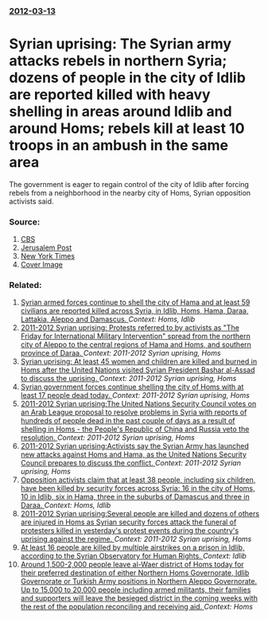 ### [2012-03-13](/news/2012/03/13/index.md)

# Syrian uprising: The Syrian army attacks rebels in northern Syria; dozens of people in the city of Idlib are reported killed with heavy shelling in areas around Idlib and around Homs; rebels kill at least 10 troops in an ambush in the same area 

The government is eager to regain control of the city of Idlib after forcing rebels from a neighborhood in the nearby city of Homs, Syrian opposition activists said.


### Source:

1. [CBS](http://www.cbsnews.com/8301-202_162-57396067/syria-forces-push-assault-on-rebels-in-north/)
2. [Jerusalem Post](http://www.jpost.com/MiddleEast/Article.aspx?id=261688)
3. [New York Times](http://www.nytimes.com/2012/03/14/world/middleeast/syrian-forces-press-assault-on-northern-city.html)
3. [Cover Image](https://static01.nyt.com/images/2012/03/13/world/middleeast/13syria1_cnd/13syria1_cnd-thumbStandard.jpg)

### Related:

1. [Syrian armed forces continue to shell the city of Hama and at least 59 civilians are reported killed across Syria, in Idlib, Homs, Hama, Daraa, Lattakia, Aleppo and Damascus. ](/news/2012/03/22/syrian-armed-forces-continue-to-shell-the-city-of-hama-and-at-least-59-civilians-are-reported-killed-across-syria-in-idlib-homs-hama-dar.md) _Context: Homs, Idlib_
2. [2011-2012 Syrian uprising: Protests referred to by activists as "The Friday for International Military Intervention" spread from the northern city of Aleppo to the central regions of Hama and Homs, and southern province of Daraa. ](/news/2012/03/16/2011a2012-syrian-uprising-protests-referred-to-by-activists-as-the-friday-for-international-military-intervention-spread-from-the-north.md) _Context: 2011-2012 Syrian uprising, Homs_
3. [Syrian uprising: At least 45 women and children are killed and burned in Homs after the United Nations visited Syrian President Bashar al-Assad to discuss the uprising. ](/news/2012/03/10/syrian-uprising-at-least-45-women-and-children-are-killed-and-burned-in-homs-after-the-united-nations-visited-syrian-president-bashar-al-as.md) _Context: 2011-2012 Syrian uprising, Homs_
4. [Syrian government forces continue shelling the city of Homs with at least 17 people dead today. ](/news/2012/02/6/syrian-government-forces-continue-shelling-the-city-of-homs-with-at-least-17-people-dead-today.md) _Context: 2011-2012 Syrian uprising, Homs_
5. [2011-2012 Syrian uprising:The United Nations Security Council votes on an Arab League proposal to resolve problems in Syria with reports of hundreds of people dead in the past couple of days as a result of shelling in Homs - the People's Republic of China and Russia veto the resolution. ](/news/2012/02/4/2011a2012-syrian-uprising-the-united-nations-security-council-votes-on-an-arab-league-proposal-to-resolve-problems-in-syria-with-reports-o.md) _Context: 2011-2012 Syrian uprising, Homs_
6. [2011-2012 Syrian uprising:Activists say the Syrian Army has launched new attacks against Homs and Hama, as the United Nations Security Council prepares to discuss the conflict. ](/news/2012/01/27/2011a2012-syrian-uprising-activists-say-the-syrian-army-has-launched-new-attacks-against-homs-and-hama-as-the-united-nations-security-cou.md) _Context: 2011-2012 Syrian uprising, Homs_
7. [Opposition activists claim that at least 38 people, including six children, have been killed by security forces across Syria: 16 in the city of Homs, 10 in Idlib, six in Hama, three in the suburbs of Damascus and three in Daraa. ](/news/2011/11/10/opposition-activists-claim-that-at-least-38-people-including-six-children-have-been-killed-by-security-forces-across-syria-16-in-the-city.md) _Context: Homs, Idlib_
8. [2011-2012 Syrian uprising:Several people are killed and dozens of others are injured in Homs as Syrian security forces attack the funeral of protesters killed in yesterday's protest events during the country's uprising against the regime. ](/news/2011/05/21/2011a2012-syrian-uprising-several-people-are-killed-and-dozens-of-others-are-injured-in-homs-as-syrian-security-forces-attack-the-funeral.md) _Context: 2011-2012 Syrian uprising, Homs_
9. [At least 16 people are killed by multiple airstrikes on a prison in Idlib, according to the Syrian Observatory for Human Rights. ](/news/2017/03/25/at-least-16-people-are-killed-by-multiple-airstrikes-on-a-prison-in-idlib-according-to-the-syrian-observatory-for-human-rights.md) _Context: Idlib_
10. [Around 1,500-2,000 people leave al-Waer district of Homs today for their preferred destination of either Northern Homs Governorate, Idlib Governorate or Turkish Army positions in Northern Aleppo Governorate. Up to 15,000 to 20,000 people including armed militants, their families and supporters will leave the besieged district in the coming weeks with the rest of the population reconciling and receiving aid. ](/news/2017/03/18/around-1-500a2-000-people-leave-al-waer-district-of-homs-today-for-their-preferred-destination-of-either-northern-homs-governorate-idlib.md) _Context: Homs_
